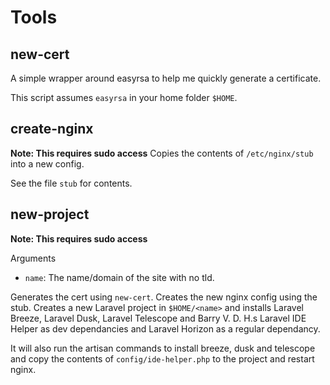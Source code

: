 Tools
=====

## new-cert
A simple wrapper around easyrsa to help me quickly generate a certificate.

This script assumes `easyrsa` in your home folder `$HOME`.

## create-nginx
**Note: This requires sudo access**
Copies the contents of `/etc/nginx/stub` into a new config.

See the file `stub` for contents.

## new-project
**Note: This requires sudo access**

Arguments
- `name`: The name/domain of the site with no tld.

Generates the cert using `new-cert`.
Creates the new nginx config using the stub.
Creates a new Laravel project in `$HOME/<name>` and installs Laravel Breeze, Laravel Dusk, Laravel Telescope and Barry V. D. H.s Laravel IDE Helper as dev dependancies and Laravel Horizon as a regular dependancy.

It will also run the artisan commands to install breeze, dusk and telescope and copy the contents of `config/ide-helper.php` to the project and restart nginx.
